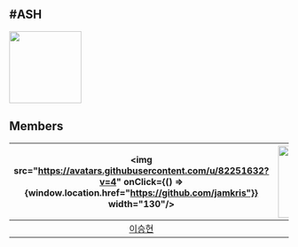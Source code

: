 ## #ASH
<img src="https://postfiles.pstatic.net/MjAyNDAzMjFfMzEg/MDAxNzEwOTk5NTgwNTY3.h4faLcMkLH2rxJOz15DYM1sKFx0utPeysbAbUfeVgbgg.UF8ELsfVaRq6dqIKHeZ3S4GkZ5HcnTqeRPBC-7hAm5wg.PNG/%EB%A1%9C%EA%B3%B5_BGX.png?type=w966" width="130" />

<br>

## Members
|<img src="https://avatars.githubusercontent.com/u/82251632?v=4" onClick={() => {window.location.href="https://github.com/jamkris"}} width="130"/>|<img src="https://avatars.githubusercontent.com/u/126847458?v=4"  width="130"/>|<img src="https://avatars.githubusercontent.com/u/122879868?v=4"  width="130"/>|<img src="https://avatars.githubusercontent.com/u/128370710?v=4"  width="130"/>|
|:-:|:-:|:-:|:-:|
|[이승현](https://github.com/jamkris)|[추성우](https://github.com/chooseongwoo)|[조예설](https://github.com/choyeseol)|[강민지](https://github.com/rkdalswl718)|
